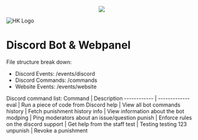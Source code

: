 <p align="center">
    <a href="https://discord.gg/8XBTY5M" alt="Discord">
        <img src="https://img.shields.io/discord/700208007530676314" /></a>

![HK Logo](https://i.imgur.com/mOVnnwj.png)
# Discord Bot & Webpanel

File structure break down:
* Discord Events: /events/discord
* Discord Commands: /commands
* Website Events: /events/website

Discord command list:
Command | Description
------------ | -------------
eval | Run a piece of code from Discord
help | View all bot commands
history | Fetch punishment history
info | View information about the bot
modping | Ping moderators about an issue/question
punish | Enforce rules on the discord
support | Get help from the staff
test | Testing testing 123
unpunish | Revoke a punishment
</p>


